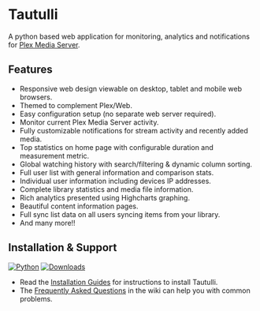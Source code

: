 # Tautulli

A python based web application for monitoring, analytics and notifications for [Plex Media Server](https://plex.tv).

## Features

* Responsive web design viewable on desktop, tablet and mobile web browsers.
* Themed to complement Plex/Web.
* Easy configuration setup (no separate web server required).
* Monitor current Plex Media Server activity.
* Fully customizable notifications for stream activity and recently added media.
* Top statistics on home page with configurable duration and measurement metric.
* Global watching history with search/filtering & dynamic column sorting.
* Full user list with general information and comparison stats.
* Individual user information including devices IP addresses.
* Complete library statistics and media file information.
* Rich analytics presented using Highcharts graphing.
* Beautiful content information pages.
* Full sync list data on all users syncing items from your library.
* And many more!!

## Installation & Support

[![Python](https://img.shields.io/badge/python-2.7.17,%203.6,%203.7,%203.8-blue?style=flat-square)](https://python.org/downloads)
[![Downloads](https://img.shields.io/github/downloads/Tautulli/Tautulli/total?style=flat-square)](https://github.com/Tautulli/Tautulli/releases/latest)

* Read the [Installation Guides](https://github.com/Tautulli/Tautulli-Wiki/wiki/Installation) for instructions to install Tautulli.
* The [Frequently Asked Questions](https://github.com/Tautulli/Tautulli-Wiki/wiki/Frequently-Asked-Questions) in the wiki can help you with common problems.
